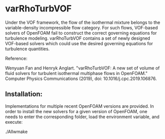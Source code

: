 # varRhoTurbVOF


Under the VOF framework, the flow of the isothermal mixture belongs to the variable-density incompressible flow category. For such flows, VOF-based solvers of OpenFOAM fail to construct the correct governing equations for turbulence modeling. varRhoTurbVOF contains a set of newly designed VOF-based solvers which could use the desired governing equations for turbulence quantities.

Reference:

Wenyuan Fan and Henryk Anglart. "varRhoTurbVOF: A new set of volume of fluid solvers for turbulent isothermal multiphase flows in OpenFOAM." Computer Physics Communications (2019), doi: 10.1016/j.cpc.2019.106876.

## Installation:

Implementations for multiple recent OpenFOAM versions are provided. In order to install the new solvers for a given version of OpenFOAM, one needs to enter the corresponding folder, load the environment variable, and execute:

./Allwmake

